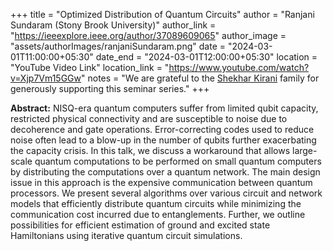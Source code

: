 +++
title = "Optimized Distribution of Quantum Circuits"
author = "Ranjani Sundaram (Stony Brook University)"
author_link = "https://ieeexplore.ieee.org/author/37089609065"
author_image = "assets/authorImages/ranjaniSundaram.png"
date = "2024-03-01T11:00:00+05:30"
date_end = "2024-03-01T12:00:00+05:30"
location = "YouTube Video Link"
location_link = "https://www.youtube.com/watch?v=Xjp7Vm15GGw"
notes = "We are grateful to the <a href = "https://www.accel.com/people/shekhar-kirani" target= "_blank">Shekhar Kirani</a> family for generously supporting this seminar series."
+++

<b>Abstract:</b>
NISQ-era quantum computers suffer from limited qubit capacity, restricted physical connectivity and are susceptible 
to noise due to decoherence and gate operations.  Error-correcting codes used to reduce noise often lead to a blow-up 
in the number of qubits further exacerbating the capacity crisis. In this talk, we discuss a workaround that allows 
large-scale quantum computations to be performed on small quantum computers by distributing the computations over a 
quantum network. The main design issue in this approach is the expensive communication between quantum processors. We 
present several algorithms over various circuit and network models that efficiently distribute quantum circuits while 
minimizing the communication cost incurred due to entanglements. Further, we outline possibilities for efficient 
estimation of ground and excited state Hamiltonians using iterative quantum circuit simulations.